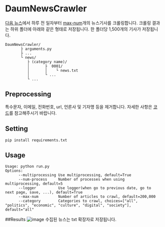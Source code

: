 # DaumNewsCrawler

[다음 뉴스](https://news.daum.net/)에서 하루 전 일자부터 [max-num](https://github.com/2unju/DaumNewsCrawler/blob/master/daum-news-crawler/arguments.py)개의 뉴스기사를 크롤링합니다. 크롤링 결과는 하위 폴더에 아래와 같은 형태로 저장됩니다. 한 폴더당 1,500개의 기사가 저장됩니다.
```text
DaumNewsCrawler/
       ├ arguments.py
       ├ ...
       └ news/
          ├ (category name)/
          │       ├  0001/
          │       │    └ news.txt
          │       └ ...
          └ ...
```

## Preprocessing
특수문자, 이메일, 전화번호, url, 언론사 및 기자명 등을 제거합니다. 자세한 사항은 [코드](https://github.com/2unju/DaumNewsCrawler/blob/master/daum-news-crawler/cleaner.py)를 참고해주시기 바랍니다.

## Setting
```shell
pip install requirements.txt
```

## Usage
```shell
Usage: python run.py
Options:
      --multiprocessing Use multiprocessing, default=True
      --num-process     Number of processes when using multiprocessing, default=5
      --logger          Use logger(when go to previous date, go to next page, save, ...), default=True
      --max-num         Number of articles to crawl, default=200,000
      --category        Categories to crawl, choices=["all", "politics", "economic", "culture", "digital", "society"], default="all"
```

##Results
![image](https://user-images.githubusercontent.com/77797199/171593097-56dce7ac-5469-465d-92a8-de743d913a9f.png)
수집된 뉴스는 txt 확장자로 저장됩니다.
